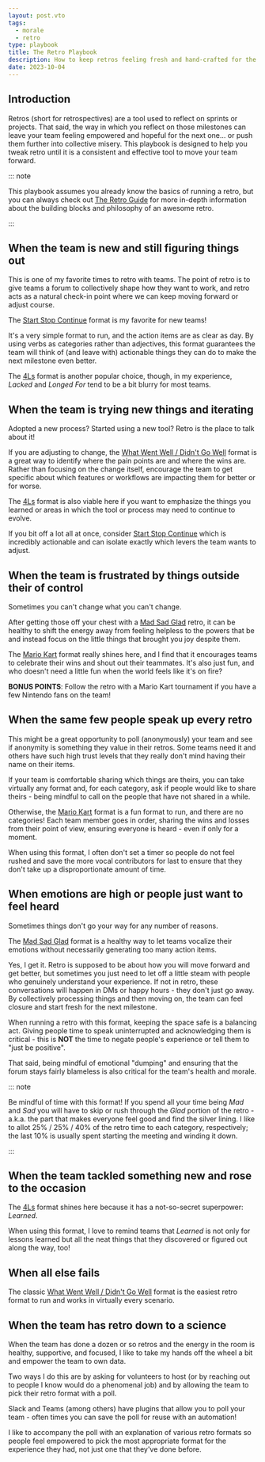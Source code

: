 ```yaml
---
layout: post.vto
tags:
  - morale
  - retro
type: playbook
title: The Retro Playbook
description: How to keep retros feeling fresh and hand-crafted for the moment your team is reflecting upon
date: 2023-10-04
---
```


## Introduction

Retros (short for retrospectives) are a tool used to reflect on sprints or
projects. That said, the way in which you reflect on those milestones can leave
your team feeling empowered and hopeful for the next one... or push them further
into collective misery. This playbook is designed to help you tweak retro until
it is a consistent and effective tool to move your team forward.

::: note

This playbook assumes you already know the basics of running a retro, but you
can always check out [The Retro Guide](/) for more in-depth information about
the building blocks and philosophy of an awesome retro.

:::

## When the team is new and still figuring things out

This is one of my favorite times to retro with teams. The point of retro is to
give teams a forum to collectively shape how they want to work, and retro acts
as a natural check-in point where we can keep moving forward or adjust course.

The [Start Stop Continue](/) format is my favorite for new teams!

It's a very simple format to run, and the action items are as clear as day. By
using verbs as categories rather than adjectives, this format guarantees the
team will think of (and leave with) actionable things they can do to make the
next milestone even better.

The [4Ls](/) format is another popular choice, though, in my experience,
_Lacked_ and _Longed For_ tend to be a bit blurry for most teams.

## When the team is trying new things and iterating

Adopted a new process? Started using a new tool? Retro is the place to talk
about it!

If you are adjusting to change, the [What Went Well / Didn't Go Well](/) format
is a great way to identify where the pain points are and where the wins are.
Rather than focusing on the change itself, encourage the team to get specific
about which features or workflows are impacting them for better or for worse.

The [4Ls](/) format is also viable here if you want to emphasize the things you
learned or areas in which the tool or process may need to continue to evolve.

If you bit off a lot all at once, consider [Start Stop Continue](/) which is
incredibly actionable and can isolate exactly which levers the team wants to
adjust.

## When the team is frustrated by things outside their of control

Sometimes you can't change what you can't change.

After getting those off your chest with a [Mad Sad Glad]() retro, it can be
healthy to shift the energy away from feeling helpless to the powers that be and
instead focus on the little things that brought you joy despite them.

The [Mario Kart](/) format really shines here, and I find that it encourages
teams to celebrate their wins and shout out their teammates. It's also just fun,
and who doesn't need a little fun when the world feels like it's on fire?

**BONUS POINTS**: Follow the retro with a Mario Kart tournament if you have a
few Nintendo fans on the team!

## When the same few people speak up every retro

This might be a great opportunity to poll (anonymously) your team and see if
anonymity is something they value in their retros. Some teams need it and others
have such high trust levels that they really don't mind having their name on
their items.

If your team is comfortable sharing which things are theirs, you can take
virtually any format and, for each category, ask if people would like to share
theirs - being mindful to call on the people that have not shared in a while.

Otherwise, the [Mario Kart](/) format is a fun format to run, and there are no
categories! Each team member goes in order, sharing the wins and losses from
their point of view, ensuring everyone is heard - even if only for a moment.

When using this format, I often don't set a timer so people do not feel rushed
and save the more vocal contributors for last to ensure that they don't take up
a disproportionate amount of time.

## When emotions are high or people just want to feel heard

Sometimes things don't go your way for any number of reasons.

The [Mad Sad Glad](/) format is a healthy way to let teams vocalize their
emotions without necessarily generating too many action items.

Yes, I get it. Retro is supposed to be about how you will move forward and get
better, but sometimes you just need to let off a little steam with people who
genuinely understand your experience. If not in retro, these conversations will
happen in DMs or happy hours - they don't just go away. By collectively
processing things and then moving on, the team can feel closure and start fresh
for the next milestone.

When running a retro with this format, keeping the space safe is a balancing
act. Giving people time to speak uninterrupted and acknowledging them is
critical - this is **NOT** the time to negate people's experience or tell them
to "just be positive".

That said, being mindful of emotional "dumping" and ensuring that the forum
stays fairly blameless is also critical for the team's health and morale.

::: note

Be mindful of time with this format! If you spend all your time being _Mad_ and
_Sad_ you will have to skip or rush through the _Glad_ portion of the retro -
a.k.a. the part that makes everyone feel good and find the silver lining. I like
to allot 25% / 25% / 40% of the retro time to each category, respectively; the
last 10% is usually spent starting the meeting and winding it down.

:::

## When the team tackled something new and rose to the occasion

The [4Ls](/) format shines here because it has a not-so-secret superpower:
_Learned_.

When using this format, I love to remind teams that _Learned_ is not only for
lessons learned but all the neat things that they discovered or figured out
along the way, too!

## When all else fails

The classic [What Went Well / Didn't Go Well](/) format is the easiest retro
format to run and works in virtually every scenario.

## When the team has retro down to a science

When the team has done a dozen or so retros and the energy in the room is
healthy, supportive, and focused, I like to take my hands off the wheel a bit
and empower the team to own data.

Two ways I do this are by asking for volunteers to host (or by reaching out to
people I know would do a phenomenal job) and by allowing the team to pick their
retro format with a poll.

Slack and Teams (among others) have plugins that allow you to poll your team -
often times you can save the poll for reuse with an automation!

I like to accompany the poll with an explanation of various retro formats so
people feel empowered to pick the most appropriate format for the experience
they had, not just one that they've done before.

